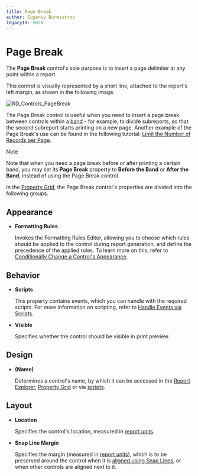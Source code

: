 ```yaml
---
title: Page Break
author: Eugeniy Burmistrov
legacyId: 5020
---
```

# Page Break
The **Page Break** control's sole purpose is to insert a page delimiter at any point within a report.

This control is visually represented by a short line, attached to the report's left margin, as shown in the following image.

![RD_Controls_PageBreak](../../../../../images/img8310.png)

The Page Break control is useful when you need to insert a page break between controls within a [band](../report-bands.md) - for example, to divide subreports, so that the second subreport starts printing on a new page. Another example of the Page Break's use can be found in the following tutorial: [Limit the Number of Records per Page](../../create-reports/miscellaneous/limit-the-number-of-records-per-page.md).

> [!NOTE]
> Note that when you need a page break before or after printing a certain band, you may set its **Page Break** property to **Before the Band** or **After the Band**, instead of using the Page Break control.

In the [Property Grid](../report-designer-ui/property-grid.md), the Page Break control's properties are divided into the following groups.

## Appearance
* **Formatting Rules**
	
	Invokes the Formatting Rules Editor, allowing you to choose which rules should be applied to the control during report generation, and define the precedence of the applied rules. To learn more on this, refer to [Conditionally Change a Control's Appearance](../../create-reports/styles-and-conditional-formatting/conditionally-change-a-controls-appearance.md).

## Behavior
* **Scripts**
	
	This property contains events, which you can handle with the required scripts. For more information on scripting, refer to [Handle Events via Scripts](../../create-reports/miscellaneous/handle-events-via-scripts.md).
* **Visible**
	
	Specifies whether the control should be visible in print preview.

## Design
* **(Name)**
	
	Determines a control's name, by which it can be accessed in the [Report Explorer](../report-designer-ui/report-explorer.md), [Property Grid](../report-designer-ui/property-grid.md) or via [scripts](../../create-reports/miscellaneous/handle-events-via-scripts.md).

## Layout
* **Location**
	
	Specifies the control's location, measured in [report units](../../create-reports/basic-operations/change-measurement-units-of-a-report.md).
* **Snap Line Margin**
	
	Specifies the margin (measured in [report units](../../create-reports/basic-operations/change-measurement-units-of-a-report.md)), which is to be preserved around the control when it is [aligned using Snap Lines](../../create-reports/basic-operations/controls-positioning.md), or when other controls are aligned next to it.